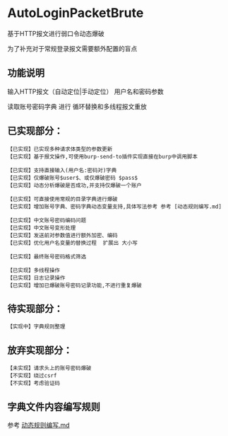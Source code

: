 # AutoLoginPacketBrute

基于HTTP报文进行弱口令动态爆破

为了补充对于常规登录报文需要额外配置的盲点

## 功能说明

输入HTTP报文（自动定位|手动定位） 用户名和密码参数

读取账号密码字典 进行 循环替换和多线程报文重放

## 已实现部分：

```
【已实现】已实现多种请求体类型的参数更新
【已实现】基于报文操作,可使用burp-send-to插件实现直接在burp中调用脚本

【已实现】支持直接输入(用户名:密码对)字典
【已实现】仅爆破账号$user$、或仅爆破密码 $pass$
【已实现】动态分析爆破是否成功,并支持仅爆破一个账户

【已实现】可直接使用常规的目录字典进行爆破
【已实现】增加账号字典、密码字典动态变量支持,具体写法参考 参考 [动态规则编写.md] 

【已实现】中文账号密码编码问题
【已实现】中文账号变形处理
【已实现】发送前对参数值进行额外加密、编码
【已实现】优化用户名变量的替换过程  扩展出 大小写

【已实现】最终账号密码格式筛选

【已实现】多线程操作
【已实现】日志记录操作
【已实现】增加已爆破账号密码记录功能,不进行重复爆破

```

## 待实现部分：

```
【实现中】字典规则整理
```

## 放弃实现部分：

```
【未实现】请求头上的账号密码爆破
【不实现】绕过csrf
【不实现】考虑验证码
```

## 字典文件内容编写规则

参考 [动态规则编写.md](动态规则编写.md)

